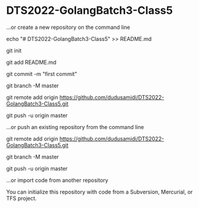 # DTS2022-GolangBatch3-Class5


…or create a new repository on the command line

echo "# DTS2022-GolangBatch3-Class5" >> README.md

git init

git add README.md

git commit -m "first commit"

git branch -M master

git remote add origin https://github.com/dudusamidi/DTS2022-GolangBatch3-Class5.git

git push -u origin master

…or push an existing repository from the command line

git remote add origin https://github.com/dudusamidi/DTS2022-GolangBatch3-Class5.git

git branch -M master

git push -u origin master

…or import code from another repository

You can initialize this repository with code from a Subversion, Mercurial, or TFS project.

